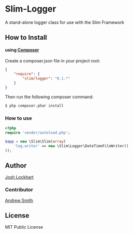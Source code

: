 Slim-Logger
===========

A stand-alone logger class for use with the Slim Framework

## How to Install

#### using [Composer](http://getcomposer.org/)

Create a composer.json file in your project root:
    
```json
{
    "require": {
        "slim/logger": "0.1.*"
    }
}
```

Then run the following composer command:

```bash
$ php composer.phar install
```

### How to use
    
```php
<?php
require 'vendor/autoload.php';

$app = new \Slim\Slim(array(
    'log.writer' => new \Slim\Logger\DateTimeFileWriter()
));
```

## Author

[Josh Lockhart](https://github.com/codeguy)

### Contributor

[Andrew Smith](https://github.com/silentworks)

## License

MIT Public License